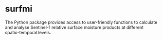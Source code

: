 # surfmi
The Python package provides access to user-friendly functions to calculate and analyse Sentinel-1 relative surface moisture products at different spatio-temporal levels.
